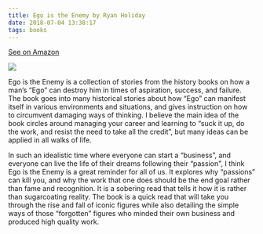 ```yaml
---
title: Ego is the Enemy by Ryan Holiday 
date: 2018-07-04 13:38:17
tags: books 
---
```


<span class="fa fa-star checked"></span><span class="fa fa-star checked"></span><span class="fa fa-star checked"></span><span class="fa fa-star checked"></span><span class="fa fa-star checked"></span>

[See on Amazon](https://amzn.to/2Nhojqv)

<p class="amazon-picture-container"><a href="https://www.amazon.com/Ego-Enemy-Ryan-Holiday-ebook/dp/B015NTIXWE/ref=as_li_ss_il?ie=UTF8&qid=1535313322&sr=8-1&keywords=ego+is+the+enemy&linkCode=li2&tag=thdigo-20&linkId=465e96b0f717d5d31ad87eb71d9d98a5&language=en_US" target="_blank"><img border="0" src="//ws-na.amazon-adsystem.com/widgets/q?_encoding=UTF8&ASIN=B015NTIXWE&Format=_SL160_&ID=AsinImage&MarketPlace=US&ServiceVersion=20070822&WS=1&tag=thdigo-20&language=en_US" ></a><img src="https://ir-na.amazon-adsystem.com/e/ir?t=thdigo-20&language=en_US&l=li2&o=1&a=B015NTIXWE" width="1" height="1" border="0" alt="" style="border:none !important; margin:0px !important;" /></p>

Ego is the Enemy is a collection of stories from the history books on how a man’s “Ego” can destroy him in times of aspiration, success, and failure.  The book goes into many historical stories about how “Ego” can manifest itself in various environments and situations, and gives instruction on how to circumvent damaging ways of thinking.  I believe the main idea of the book circles around managing your career and learning to “suck it up, do the work, and resist the need to take all the credit”, but many ideas can be applied in all walks of life.

In such an idealistic time where everyone can start a “business”, and everyone can live the life of their dreams following their “passion", I think Ego is the Enemy is a great reminder for all of us.  It explores why “passions” can kill you, and why the work that one does should be the end goal rather than fame and recognition.  It is a sobering read that tells it how it is rather than sugarcoating reality.  The book is a quick read that will take you through the rise and fall of iconic figures while also detailing the simple ways of those “forgotten” figures who minded their own business and produced high quality work.